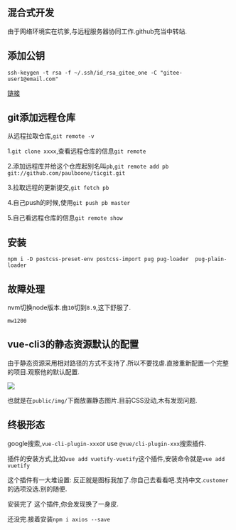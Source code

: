 ## 混合式开发

由于网络环境实在坑爹,与远程服务器协同工作.github充当中转站.

## 添加公钥

`ssh-keygen -t rsa -f ~/.ssh/id_rsa_gitee_one -C "gitee-user1@email.com"`

[链接](https://www.jianshu.com/p/d195394f7d2e)

## git添加远程仓库
从远程拉取仓库,`git remote -v`

1.`git clone xxxx`,查看远程仓库的信息`git remote`

2.添加远程库并给这个仓库起别名叫`pb`,`git remote add pb git://github.com/paulboone/ticgit.git`

3.拉取远程的更新提交,`git fetch pb`

4.自己push的时候,使用`git push pb master`

5.自己看远程仓库的信息` git remote show `

## 安装
`npm i -D postcss-preset-env postcss-import pug pug-loader  pug-plain-loader
`

## 故障处理

nvm切换node版本.由`10`切到`8.9`,这下舒服了.

`mw1200`

## vue-cli3的静态资源默认的配置

由于静态资源采用相对路径的方式不支持了.所以不要找虐.直接重新配置一个完整的项目.观察他的默认配置.

![](https://upload-images.jianshu.io/upload_images/7505161-9400b8a72f52c281.png?imageMogr2/auto-orient/strip%7CimageView2/2/w/1240)

也就是在`public/img/`下面放置静态图片.目前CSS没动,木有发现问题.

## 终极形态

google搜索,`vue-cli-plugin-xxx`or use `@vue/cli-plugin-xxx`搜索插件.

插件的安装方式,比如`vue add vuetify-vuetify`这个插件,安装命令就是`vue add vuetify`

这个插件有一大堆设置: 反正就是图标我加了.你自己去看看吧.支持中文.`customer` 的选项没选.别的随便.

安装完了 这个插件,你会发现换了一身皮.

还没完.接着安装`npm i axios --save`









